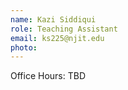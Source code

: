```yaml
---
name: Kazi Siddiqui
role: Teaching Assistant
email: ks225@njit.edu
photo: 
---
```

Office Hours: TBD